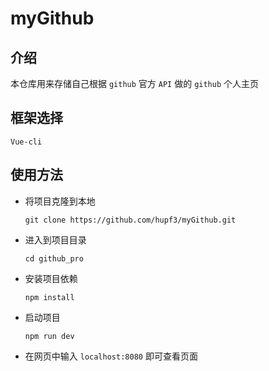 # myGithub

## 介绍

本仓库用来存储自己根据 `github` 官方 `API` 做的 `github` 个人主页

## 框架选择

`Vue-cli`

## 使用方法

- 将项目克隆到本地

  `git clone https://github.com/hupf3/myGithub.git`

- 进入到项目目录

  `cd github_pro`

- 安装项目依赖

  `npm install`

- 启动项目

  `npm run dev`

- 在网页中输入 `localhost:8080` 即可查看页面

